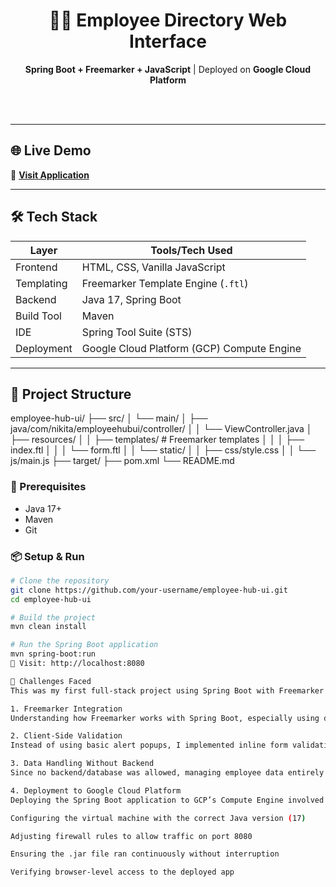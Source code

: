 <div align="center">
  <h1>🧑‍💼 Employee Directory Web Interface</h1>
  <p><strong>Spring Boot + Freemarker + JavaScript</strong> | Deployed on <strong>Google Cloud Platform</strong></p>
  <br><br>
</div>

---

## 🌐 Live Demo

🔗 **[Visit Application]( http://localhost:8082)**  


---

## 🛠️ Tech Stack

| Layer          | Tools/Tech Used                             |
|----------------|----------------------------------------------|
| Frontend       | HTML, CSS, Vanilla JavaScript                |
| Templating     | Freemarker Template Engine (`.ftl`)          |
| Backend        | Java 17, Spring Boot                         |
| Build Tool     | Maven                                        |
| IDE            | Spring Tool Suite (STS)                      |
| Deployment     | Google Cloud Platform (GCP) Compute Engine   |

---

## 📁 Project Structure

employee-hub-ui/
├── src/
│ └── main/
│ ├── java/com/nikita/employeehubui/controller/
│ │ └── ViewController.java
│ ├── resources/
│ │ ├── templates/ # Freemarker templates
│ │ │ ├── index.ftl
│ │ │ └── form.ftl
│ │ └── static/
│ │ ├── css/style.css
│ │ └── js/main.js
├── target/
├── pom.xml
└── README.md


### 📌 Prerequisites
- Java 17+
- Maven
- Git

### 📦 Setup & Run

```bash
# Clone the repository
git clone https://github.com/your-username/employee-hub-ui.git
cd employee-hub-ui

# Build the project
mvn clean install

# Run the Spring Boot application
mvn spring-boot:run
📍 Visit: http://localhost:8080

🧠 Challenges Faced
This was my first full-stack project using Spring Boot with Freemarker as the templating engine, and also my first deployment to Google Cloud Platform (GCP). Throughout the development and deployment process, I faced the following challenges:

1. Freemarker Integration
Understanding how Freemarker works with Spring Boot, especially using dynamic content rendering via <#list> and <#assign> tags, required a shift from traditional frontend templating. Managing loops, conditions, and integrating mock data effectively was initially time-consuming.

2. Client-Side Validation
Instead of using basic alert popups, I implemented inline form validations using JavaScript. Handling dynamic validation messages, especially for select dropdowns and real-time user feedback, required extra care to avoid false positives.

3. Data Handling Without Backend
Since no backend/database was allowed, managing employee data entirely in memory (via a JavaScript array and localStorage) made it challenging to ensure consistency across the dashboard and form pages — especially when editing, updating, or deleting entries.

4. Deployment to Google Cloud Platform
Deploying the Spring Boot application to GCP’s Compute Engine involved multiple steps:

Configuring the virtual machine with the correct Java version (17)

Adjusting firewall rules to allow traffic on port 8080

Ensuring the .jar file ran continuously without interruption

Verifying browser-level access to the deployed app

